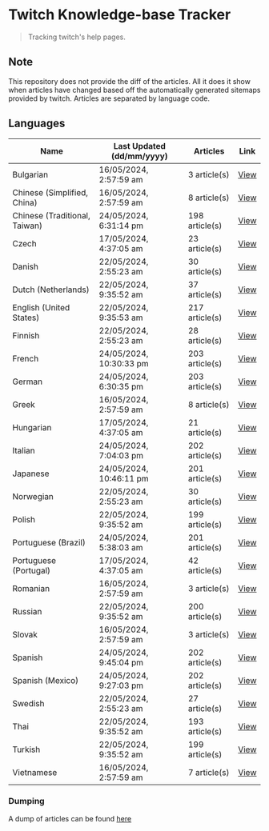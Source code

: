# Twitch Knowledge-base Tracker
> Tracking twitch's help pages. 

## Note
This repository does not provide the diff of the articles. All it does it show when articles have changed based
off the automatically generated sitemaps provided by twitch. Articles are separated by language code.

## Languages

| Name                          | Last Updated (dd/mm/yyyy) | Articles       | Link                   |
|-------------------------------|---------------------------|----------------|------------------------|
| Bulgarian                     | 16/05/2024, 2:57:59 am    | 3 article(s)   | [View](docs/bg.md)     |
| Chinese (Simplified, China)   | 16/05/2024, 2:57:59 am    | 8 article(s)   | [View](docs/zh_CN.md)  |
| Chinese (Traditional, Taiwan) | 24/05/2024, 6:31:14 pm    | 198 article(s) | [View](docs/zh_TW.md)  |
| Czech                         | 17/05/2024, 4:37:05 am    | 23 article(s)  | [View](docs/cs.md)     |
| Danish                        | 22/05/2024, 2:55:23 am    | 30 article(s)  | [View](docs/da.md)     |
| Dutch (Netherlands)           | 22/05/2024, 9:35:52 am    | 37 article(s)  | [View](docs/nl_NL.md)  |
| English (United States)       | 22/05/2024, 9:35:53 am    | 217 article(s) | [View](docs/en_US.md)  |
| Finnish                       | 22/05/2024, 2:55:23 am    | 28 article(s)  | [View](docs/fi.md)     |
| French                        | 24/05/2024, 10:30:33 pm   | 203 article(s) | [View](docs/fr.md)     |
| German                        | 24/05/2024, 6:30:35 pm    | 203 article(s) | [View](docs/de.md)     |
| Greek                         | 16/05/2024, 2:57:59 am    | 8 article(s)   | [View](docs/el.md)     |
| Hungarian                     | 17/05/2024, 4:37:05 am    | 21 article(s)  | [View](docs/hu.md)     |
| Italian                       | 24/05/2024, 7:04:03 pm    | 202 article(s) | [View](docs/it.md)     |
| Japanese                      | 24/05/2024, 10:46:11 pm   | 201 article(s) | [View](docs/ja.md)     |
| Norwegian                     | 22/05/2024, 2:55:23 am    | 30 article(s)  | [View](docs/no.md)     |
| Polish                        | 22/05/2024, 9:35:52 am    | 199 article(s) | [View](docs/pl.md)     |
| Portuguese (Brazil)           | 24/05/2024, 5:38:03 am    | 201 article(s) | [View](docs/pt_BR.md)  |
| Portuguese (Portugal)         | 17/05/2024, 4:37:05 am    | 42 article(s)  | [View](docs/pt_PT.md)  |
| Romanian                      | 16/05/2024, 2:57:59 am    | 3 article(s)   | [View](docs/ro.md)     |
| Russian                       | 22/05/2024, 9:35:52 am    | 200 article(s) | [View](docs/ru.md)     |
| Slovak                        | 16/05/2024, 2:57:59 am    | 3 article(s)   | [View](docs/sk.md)     |
| Spanish                       | 24/05/2024, 9:45:04 pm    | 202 article(s) | [View](docs/es.md)     |
| Spanish (Mexico)              | 24/05/2024, 9:27:03 pm    | 202 article(s) | [View](docs/es_MX.md)  |
| Swedish                       | 22/05/2024, 2:55:23 am    | 27 article(s)  | [View](docs/sv.md)     |
| Thai                          | 22/05/2024, 9:35:52 am    | 193 article(s) | [View](docs/th.md)     |
| Turkish                       | 22/05/2024, 9:35:52 am    | 199 article(s) | [View](docs/tr.md)     |
| Vietnamese                    | 16/05/2024, 2:57:59 am    | 7 article(s)   | [View](docs/vi.md)     |

### Dumping
A dump of articles can be found [here](docs/RAW.md)